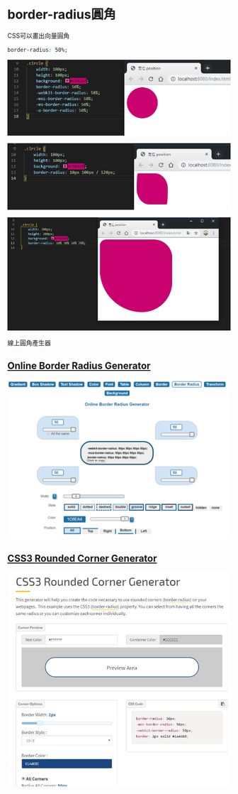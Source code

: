# border-radius圓角

CSS可以畫出向量圓角

```css
border-radius: 50%;
```

![](.gitbook/assets/image%20%2816%29.png)

![](.gitbook/assets/image%20%2821%29.png)

![](.gitbook/assets/image%20%2814%29.png)

線上圓角產生器

## [Online Border Radius Generator](https://html-css-js.com/css/generator/border-radius/)

![](.gitbook/assets/image%20%2815%29.png)

## [CSS3 Rounded Corner Generator](https://www.cssportal.com/css3-rounded-corner/)

![](.gitbook/assets/image%20%2825%29.png)


